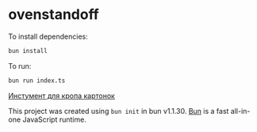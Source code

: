 # ovenstandoff

To install dependencies:

```bash
bun install
```

To run:

```bash
bun run index.ts
```

[Инстумент для кропа картонок](https://www.imageonlinetools.com/crop-image)

This project was created using `bun init` in bun v1.1.30. [Bun](https://bun.sh) is a fast all-in-one JavaScript runtime.
